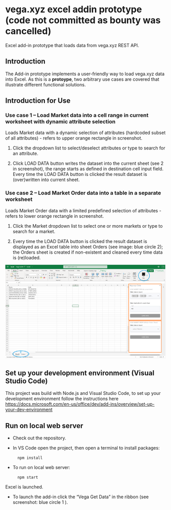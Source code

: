# vega.xyz excel addin prototype (code not committed as bounty was cancelled)
Excel add-in prototype that loads data from vega.xyz REST API.

## Introduction
The Add-in prototype implements a user-friendly way to load vega.xyz data into Excel. As this is a __protoype__, two arbitrary use cases are covered that illustrate different functional solutions.

## Introduction for Use

### Use case 1 – Load Market data into a cell range in current worksheet with dynamic attribute selection
Loads Market data with a dynamic selection of attributes (hardcoded subset of all attributes) - refers to upper orange rectangle in screenshot. 

1. Click the dropdown list to select/deselect attributes or type to search for an attribute.

2. Click LOAD DATA button writes the dataset into the current sheet (see 2 in screenshot), the range starts as defined in destination cell input field. Every time the LOAD DATA button is clicked the result dataset is (over)written into current sheet.


### Use case 2 – Load Market Order data into a table in a separate worksheet
Loads Market Order data with a limited predefined selection of attributes - refers to lower orange rectangle in screenshot.
1. Click the Market dropdown list to select one or more markets or type to search for a market.

2. Every time the LOAD DATA button is clicked the result dataset is displayed as an Excel table into sheet Orders (see image: blue circle 2); the Orders sheet is created if non-existent and cleaned every time data is (re)loaded.

![Screenshot](docs/ExcelAddin_s.png)

## Set up your development environment (Visual Studio Code)
This project was build with Node.js and Visual Studio Code, to set up your development environment follow the instructions here 
https://docs.microsoft.com/en-us/office/dev/add-ins/overview/set-up-your-dev-environment

## Run on local web server
- Check out the repository.
- In VS Code open the project, then open a terminal to install packages:  

        npm install

- To run on local web server:    

        npm start

Excel is launched.

- To launch the add-in click the “Vega Get Data” in the ribbon (see screenshot: blue circle 1 ).

